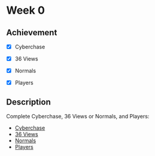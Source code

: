 # Week 0

## Achievement

- [x] Cyberchase
- [x] 36 Views
- [x] Normals
- [x] Players


## Description

Complete Cyberchase, 36 Views or Normals, and Players:

- [Cyberchase](https://cs50.harvard.edu/sql/2023/psets/0/cyberchase/)
- [36 Views](https://cs50.harvard.edu/sql/2023/psets/0/views/)
- [Normals](https://cs50.harvard.edu/sql/2023/psets/0/normals/)
- [Players](https://cs50.harvard.edu/sql/2023/psets/0/players/)